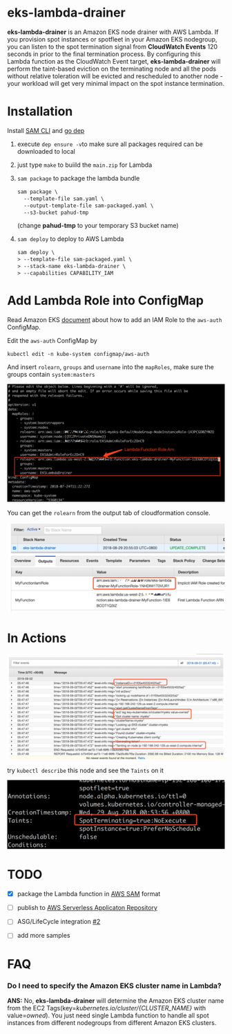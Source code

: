 

# eks-lambda-drainer

**eks-lambda-drainer** is an Amazon EKS node drainer with AWS Lambda. If you provision spot instances or spotfleet in your Amazon EKS nodegroup, you can listen to the spot termination signal from **CloudWatch Events** 120 seconds in prior to the final termination process. By configuring this Lambda function as the CloudWatch Event target, **eks-lambda-drainer**  will perform the taint-based eviction on the terminating node and all the pods without relative toleration will be evicted and rescheduled to another node - your workload will get very minimal impact on the spot instance termination.



# Installation

Install [SAM CLI](https://github.com/awslabs/aws-sam-cli) and [go dep](https://golang.github.io/dep/docs/installation.html)

1. execute `dep ensure -v`to make sure all packages required can be downloaded to local

2. just type `make` to buiild the `main.zip` for Lambda

3. `sam package` to package the lambda bundle

   ```
   sam package \
     --template-file sam.yaml \
     --output-template-file sam-packaged.yaml \
     --s3-bucket pahud-tmp
   ```

   (change **pahud-tmp** to your temporary S3 bucket name)

4. `sam deploy` to deploy to AWS Lambda 

   ```
   sam deploy \
   > --template-file sam-packaged.yaml \
   > --stack-name eks-lambda-drainer \
   > --capabilities CAPABILITY_IAM
   ```


# Add Lambda Role into ConfigMap

Read Amazon EKS [document](https://docs.aws.amazon.com/eks/latest/userguide/add-user-role.html) about how to add an IAM Role to the `aws-auth` ConfigMap. 

Edit the `aws-auth` ConfigMap by 

```
kubectl edit -n kube-system configmap/aws-auth
```

And insert `rolearn`, `groups` and `username` into the `mapRoles`, make sure the groups contain `system:masters`

![](images/04.png)



You can get the `rolearn` from the output tab of cloudformation console.

![](images/05.png)





# In Actions

![](images/01.png)



try `kubectl describe` this node and see the `Taints` on it

![](images/03.png)





# TODO

- [x] package the Lambda function in [AWS SAM](https://docs.aws.amazon.com/lambda/latest/dg/serverless_app.html) format
- [ ] publish to [AWS Serverless Applicaton Repository](https://aws.amazon.com/tw/serverless/serverlessrepo/)
- [ ] ASG/LifeCycle integration [#2](https://github.com/pahud/eks-lambda-drainer/issues/2)
- [ ] add more samples



# FAQ



### Do I need to specify the Amazon EKS cluster name in Lambda?

**ANS:** No, **eks-lambda-drainer** will determine the Amazon EKS cluster name from the EC2 Tags(key=*kubernetes.io/cluster/{CLUSTER_NAME}* with value=*owned*). You just need single Lambda function to handle all spot instances from different nodegroups from different Amazon EKS clusters.

